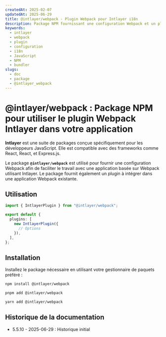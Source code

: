 ```yaml
---
createdAt: 2025-02-07
updatedAt: 2025-06-29
title: @intlayer/webpack - Plugin Webpack pour Intlayer i18n
description: Package NPM fournissant une configuration Webpack et un plugin pour une intégration transparente de l'internationalisation Intlayer avec les applications basées sur Webpack.
keywords:
  - intlayer
  - webpack
  - plugin
  - configuration
  - i18n
  - JavaScript
  - NPM
  - bundler
slugs:
  - doc
  - package
  - @intlayer_webpack
---
```


# @intlayer/webpack : Package NPM pour utiliser le plugin Webpack Intlayer dans votre application

**Intlayer** est une suite de packages conçue spécifiquement pour les développeurs JavaScript. Elle est compatible avec des frameworks comme React, React, et Express.js.

Le package **`@intlayer/webpack`** est utilisé pour fournir une configuration Webpack afin de faciliter le travail avec une application basée sur Webpack utilisant Intlayer. Le package fournit également un plugin à intégrer dans une application Webpack existante.

## Utilisation

```ts
import { IntlayerPlugin } from "@intlayer/webpack";

export default {
  plugins: [
    new IntlayerPlugin({
      // Options
    }),
  ],
};
```

## Installation

Installez le package nécessaire en utilisant votre gestionnaire de paquets préféré :

```bash packageManager="npm"
npm install @intlayer/webpack
```

```bash packageManager="pnpm"
pnpm add @intlayer/webpack
```

```bash packageManager="yarn"
yarn add @intlayer/webpack
```

## Historique de la documentation

- 5.5.10 - 2025-06-29 : Historique initial
